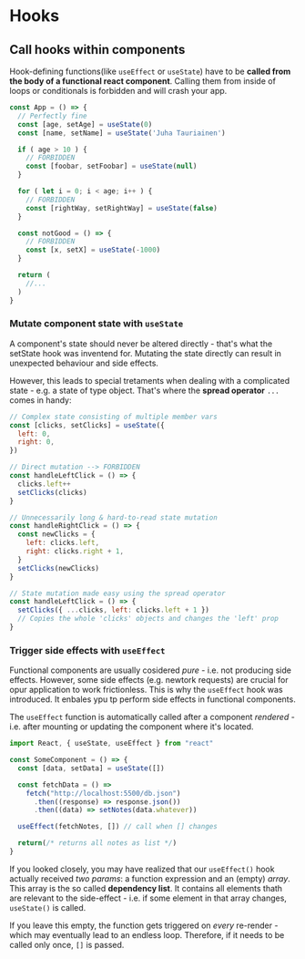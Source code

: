 # Hooks

## Call hooks within components

Hook-defining functions(like `useEffect` or `useState`) have to be **called from the body of a functional react component**. Calling them from inside of loops or conditionals is forbidden and will crash your app.

```jsx
const App = () => {
  // Perfectly fine
  const [age, setAge] = useState(0)
  const [name, setName] = useState('Juha Tauriainen')

  if ( age > 10 ) {
    // FORBIDDEN
    const [foobar, setFoobar] = useState(null)
  }

  for ( let i = 0; i < age; i++ ) {
    // FORBIDDEN
    const [rightWay, setRightWay] = useState(false)
  }

  const notGood = () => {
    // FORBIDDEN
    const [x, setX] = useState(-1000)
  }

  return (
    //...
  )
}
```

### Mutate component state with `useState`

A component's state should never be altered directly - that's what the setState hook was inventend for. Mutating the state directly can result in unexpected behaviour and side effects.

However, this leads to special tretaments when dealing with a complicated state - e.g. a state of type object. That's where the **spread operator** `...` comes in handy:

```jsx
// Complex state consisting of multiple member vars
const [clicks, setClicks] = useState({
  left: 0,
  right: 0,
})

// Direct mutation --> FORBIDDEN
const handleLeftClick = () => {
  clicks.left++
  setClicks(clicks)
}

// Unnecessarily long & hard-to-read state mutation
const handleRightClick = () => {
  const newClicks = {
    left: clicks.left,
    right: clicks.right + 1,
  }
  setClicks(newClicks)
}

// State mutation made easy using the spread operator
const handleLeftClick = () => {
  setClicks({ ...clicks, left: clicks.left + 1 })
  // Copies the whole 'clicks' objects and changes the 'left' prop
}
```

### Trigger side effects with `useEffect`

Functional components are usually cosidered _pure_ - i.e. not producing side effects.
However, some side effects (e.g. newtork requests) are crucial for opur application to work frictionless. This is why the `useEffect` hook was introduced. It enbales ypu tp perform side effects in functional components.

The `useEffect` function is automatically called after a component _rendered_ - i.e. after mounting or updating the component where it's located.

```jsx
import React, { useState, useEffect } from "react"

const SomeComponent = () => {
  const [data, setData] = useState([])

  const fetchData = () =>
    fetch("http://localhost:5500/db.json")
      .then((response) => response.json())
      .then((data) => setNotes(data.whatever))

  useEffect(fetchNotes, []) // call when [] changes

  return(/* returns all notes as list */)
}
```

If you looked closely, you may have realized that our `useEffect()` hook actually received _two params_: a function expression and an (empty) _array_.
This array is the so called **dependency list**. It contains all elements thath are relevant to the side-effect - i.e. if some element in that array changes, `useState()` is called.

If you leave this empty, the function gets triggered on _every_ re-render - which may eventually lead to an endless loop. Therefore, if it needs to be called only once, `[]` is passed.
